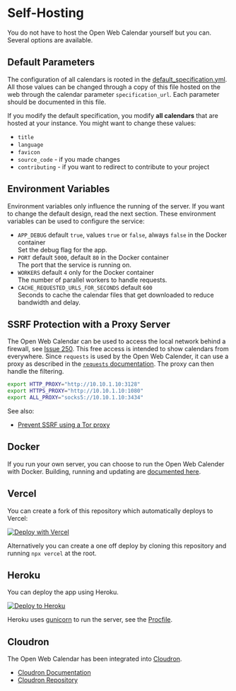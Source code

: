 # Self-Hosting

You do not have to host the Open Web Calendar yourself but you can.
Several options are available.

## Default Parameters

The configuration of all calendars is rooted in the [default_specification.yml].
All those values can be changed through a copy of this file hosted on the web
through the calendar parameter `specification_url`.
Each parameter should be documented in this file.

If you modify the default specification, you modify **all calendars** that are hosted at your instance.
You might want to change these values:

- `title`
- `language`
- `favicon`
- `source_code` - if you made changes
- `contributing` - if you want to redirect to contribute to your project

[default_specification.yml]: https://github.com/niccokunzmann/open-web-calendar/blob/master/default_specification.yml

## Environment Variables

Environment variables only influence the running of the server.
If you want to change the default design, read the next section.
These environment variables can be used to configure the service:

- `APP_DEBUG` default `true`, values `true` or `false`, always `false` in the Docker container  
    Set the debug flag for the app.
- `PORT` default `5000`, default `80` in the Docker container  
    The port that the service is running on.
- `WORKERS` default `4` only for the Docker container  
    The number of parallel workers to handle requests.
- `CACHE_REQUESTED_URLS_FOR_SECONDS` default `600`  
    Seconds to cache the calendar files that get downloaded to reduce bandwidth and delay.

## SSRF Protection with a Proxy Server

The Open Web Calendar can be used to access the local network behind a firewall,
see [Issue 250](https://github.com/niccokunzmann/open-web-calendar/issues/250).
This free access is intended to show calendars from everywhere.
Since `requests` is used by the Open Web Calender,
it can use a proxy as described in the
[`requests` documentation](https://requests.readthedocs.io/en/latest/user/advanced/#proxies).
The proxy can then handle the filtering.

``` sh
export HTTP_PROXY="http://10.10.1.10:3128"
export HTTPS_PROXY="http://10.10.1.10:1080"
export ALL_PROXY="socks5://10.10.1.10:3434"
```

See also:

- [Prevent SSRF using a Tor proxy](docker.md#preventing-ssrf-attacks-using-a-tor-proxy)

## Docker

If you run your own server, you can choose to run the Open Web Calender with Docker.
Building, running and updating are [documented here](docker.md).

## Vercel

You can create a fork of this repository which automatically deploys to Vercel:

[![Deploy with Vercel](https://vercel.com/button)](https://vercel.com/new/clone?repository-url=https%3A%2F%2Fgithub.com%2Fniccokunzmann%2Fopen-web-calendar.git)

Alternatively you can create a one off deploy by cloning this repository and running `npx vercel` at the root.

## Heroku

You can deploy the app using Heroku.

[![Deploy to Heroku](https://www.herokucdn.com/deploy/button.svg)](https://heroku.com/deploy?template=https://github.com/niccokunzmann/open-web-calendar)

Heroku uses [gunicorn](https://gunicorn.org/)
to run the server, see the [Procfile](https://github.com/niccokunzmann/open-web-calendar/blob/master/Procfile).

## Cloudron

The Open Web Calendar has been integrated into [Cloudron](https://www.cloudron.io/).

- [Cloudron Documentation](https://docs.cloudron.io/apps/openwebcalendar/)
- [Cloudron Repository](https://git.cloudron.io/cloudron/openwebcalendar-app)

[open-web-calendar.hosted.quelltext.eu]: https://open-web-calendar.hosted.quelltext.eu
[tor.open-web-calendar.hosted.quelltext.eu]: https://tor.open-web-calendar.hosted.quelltext.eu
